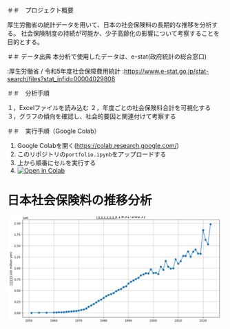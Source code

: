 ＃＃　プロジェクト概要

厚生労働省の統計データを用いて、日本の社会保険料の長期的な推移を分析する。 社会保険制度の持続が可能か、少子高齢化の影響について考察することを目的とする。

＃＃  データ出典
本分析で使用したデータは、e-stat(政府統計の総合窓口)

:厚生労働省 / 令和5年度社会保障費用統計
:https://www.e-stat.go.jp/stat-search/files?stat_infid=00004029808

＃＃　分析手順

１，Excelファイルを読み込む
２，年度ごとの社会保険料合計を可視化する
３，グラフの傾向を確認し、社会的要因と関連付けて考察する

＃＃　実行手順（Google Colab）
1. Google Colabを開く(https://colab.research.google.com/) 
2. このリポジトリの`portfolio.ipynb`をアップロードする 
3. 上から順番にセルを実行する
4. [![Open in Colab](https://colab.research.google.com/assets/colab-badge.svg)](https://colab.research.google.com/github/longxishenzhi2-lang/japan-social-insurance/blob/main/portfolio.ipynb)



# 日本社会保険料の推移分析

![保険料の推移グラフ](portfolio_graph.png)

